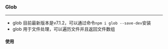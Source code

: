 ### Glob 
---

* glob 目前最新版本是v7.1.2，可以通过命令`npm i glob --save-dev`安装
* glob 用于文件处理，可以遍历文件并且返回文件数组

#### 使用


